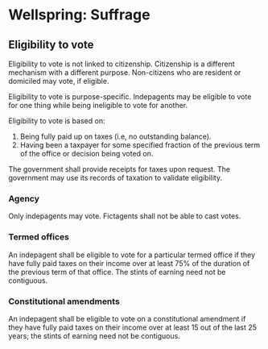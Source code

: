 # Wellspring: Suffrage

## Eligibility to vote

Eligibility to vote is not linked to citizenship. Citizenship is a different mechanism with a different purpose. Non-citizens who are resident or domiciled may vote, if eligible.

Eligibility to vote is purpose-specific. Indepagents may be eligible to vote for one thing while being ineligible to vote for another.

Eligibility to vote is based on:
1. Being fully paid up on taxes (i.e, no outstanding balance).
2. Having been a taxpayer for some specified fraction of the previous term of the office or decision being voted on.

The government shall provide receipts for taxes upon request. The government may use its records of taxation to validate eligibility.

### Agency

Only indepagents may vote. Fictagents shall not be able to cast votes.

### Termed offices

An indepagent shall be eligible to vote for a particular termed office if they have fully paid taxes on their income over at least 75% of the duration of the previous term of that office. The stints of earning need not be contiguous.

### Constitutional amendments

An indepagent shall be eligible to vote on a constitutional amendment if they have fully paid taxes on their income over at least 15 out of the last 25 years; the stints of earning need not be contiguous.
